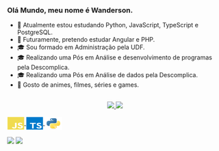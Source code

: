 <!-- Perfil personalizado através do canal da Rafaella Ballerini-->


### Olá Mundo, meu nome é Wanderson.

- 🌱 Atualmente estou estudando Python, JavaScript, TypeScript e PostgreSQL. <!--- 🌱 Atualmente estou estudando JavaScript, TypeScript, Python e Elixir.-->
- 🧭 Futuramente, pretendo estudar Angular e PHP.
- 🎓 Sou formado em Administração pela UDF.
- 🎓 Realizando uma Pós em Análise e desenvolvimento de programas pela Descomplica.
- 🎓 Realizando uma Pós em Análise de dados pela Descomplica.
- 💬 Gosto de animes, filmes, séries e games.


<br>
<div align="center">
  <a href="https://github.com/WandersonK">
  <img height="180em" src="https://github-readme-stats.vercel.app/api?username=WandersonK&show_icons=true&theme=highcontrast&include_all_commits=true&count_private=true"/>
  <img height="180em" src="https://github-readme-stats.vercel.app/api/top-langs/?username=WandersonK&layout=compact&langs_count=7&theme=highcontrast"/>

</div>
  
<div style="display: inline_block"><br>    
  <img align="center" alt="Wan-Js" height="30" width="40" src="https://raw.githubusercontent.com/devicons/devicon/master/icons/javascript/javascript-plain.svg">
  <img align="center" alt="Wan-Ts" height="30" width="40" src="https://raw.githubusercontent.com/devicons/devicon/master/icons/typescript/typescript-plain.svg">
  <img align="center" alt="Wan-Python" height="30" width="40" src="https://raw.githubusercontent.com/devicons/devicon/master/icons/python/python-original.svg">
</div>
  
<div><br>
  <a href="mailto:wan01dez0013@gmail.com"><img src="https://img.shields.io/badge/-Gmail-%23333?style=for-the-badge&logo=gmail&logoColor=white" target="_blank"></a>
  <a href="https://www.linkedin.com/in/wanderson-silva-rodrigues-70598b106" target="_blank"><img src="https://img.shields.io/badge/-LinkedIn-%230077B5?style=for-the-badge&logo=linkedin&logoColor=white" target="_blank"></a> 
</div>
  
